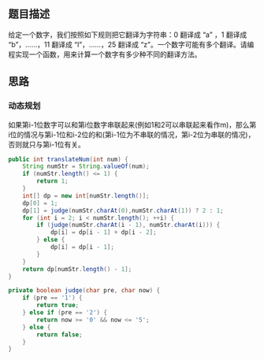 ## 题目描述

给定一个数字，我们按照如下规则把它翻译为字符串：0 翻译成 “a” ，1 翻译成 “b”，……，11 翻译成 “l”，……，25 翻译成 “z”。一个数字可能有多个翻译。请编程实现一个函数，用来计算一个数字有多少种不同的翻译方法。

## 思路

### 动态规划

如果第i-1位数字可以和第i位数字串联起来(例如1和2可以串联起来看作m)，那么第i位的情况与第i-1位和i-2位的和(第i-1位为不串联的情况，第i-2位为串联的情况)，否则就只与第i-1位有关。

```java
public int translateNum(int num) {
    String numStr = String.valueOf(num);
    if (numStr.length() <= 1) {
        return 1;
    }
    int[] dp = new int[numStr.length()];
    dp[0] = 1;
    dp[1] = judge(numStr.charAt(0),numStr.charAt(1)) ? 2 : 1;
    for (int i = 2; i < numStr.length(); ++i) {
        if (judge(numStr.charAt(i - 1), numStr.charAt(i))) {
            dp[i] = dp[i - 1] + dp[i - 2];
        } else {
            dp[i] = dp[i - 1];
        }
    }
    return dp[numStr.length() - 1];
}

private boolean judge(char pre, char now) {
    if (pre == '1') {
        return true;
    } else if (pre == '2') {
        return now >= '0' && now <= '5';
    } else {
        return false;
    }
}
```